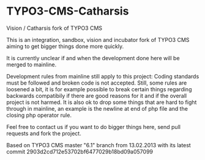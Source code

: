 TYPO3-CMS-Catharsis
===================

Vision / Catharsis fork of TYPO3 CMS

This is an integration, sandbox, vision and incubator fork of TYPO3 CMS aiming to get bigger things done more quickly.

It is currently unclear if and when the development done here will be merged to mainline.

Development rules from mainline still apply to this project: Coding standards must be followed and broken code is not accepted. Still, some rules are loosened a bit, it is for example possible to break certain things regarding backwards compatibily if there are good reasons for it and if the overall project is not harmed. It is also ok to drop some things that are hard to fight through in mainline, an example is the newline at end of php file and the closing php operator rule.

Feel free to contact us if you want to do bigger things here, send pull requests and fork the project.

Based on TYPO3 CMS master "6.1" branch from 13.02.2013 with its latest commit 2903d2cd712e53702bf6477029b18bd09a057099
